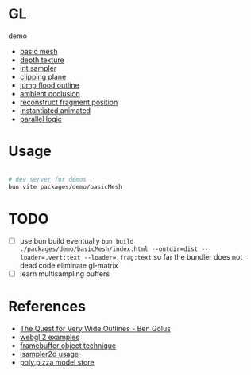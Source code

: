 # GL

demo
- [basic mesh](https://platane.github.io/gl-experiments/demo/basicMesh)
- [depth texture](https://platane.github.io/gl-experiments/demo/depthTexture)
- [int sampler](https://platane.github.io/gl-experiments/demo/intSampler)
- [clipping plane](https://platane.github.io/gl-experiments/demo/clippingPlane)
- [jump flood outline](https://platane.github.io/gl-experiments/demo/jumpFloodOutline)
- [ambient occlusion](https://platane.github.io/gl-experiments/demo/ambientOcclusion)
- [reconstruct fragment position](https://platane.github.io/gl-experiments/demo/reconstructFragmentPosition)
- [instantiated animated](https://platane.github.io/gl-experiments/demo/instantiatedAnimated)
- [parallel logic](https://platane.github.io/gl-experiments/demo/parallelLogic)

# Usage

```sh

# dev server for demos
bun vite packages/demo/basicMesh

```

# TODO

- [ ] use bun build eventually
      `bun build ./packages/demo/basicMesh/index.html --outdir=dist --loader=.vert:text --loader=.frag:text`
      so far the bundler does not dead code eliminate gl-matrix
- [ ] learn multisampling buffers

# References

- [The Quest for Very Wide Outlines - Ben Golus](https://bgolus.medium.com/the-quest-for-very-wide-outlines-ba82ed442cd9)
- [webgl 2 examples](https://github.com/tsherif/webgl2examples)
- [framebuffer object technique](https://www.youtube.com/@osakaandrew/videos)
- [isampler2d usage](https://github.com/aadebdeb/Sample_WebGL2_IntegerTexture)
- [poly.pizza model store](https://poly.pizza/)
